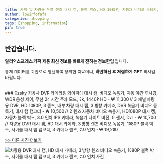 ```yaml
---
title: 카팩 및 차량용 듀얼 렌즈 대시 캠, 블랙 박스, HD 1080P, 자동차 비디오 녹음기, 와이파이, 나이트 비전, G-센서 루프 녹화, Dvr 자동차 카메라 
author: lowinfofafa
categories: shopping
tags: [shopping, information]
pin: true
---
```


## 반갑습니다. 

**알리익스프레스 카팩 제품 최신 정보를 빠르게 전하는 정보한입** 입니다.

통계 데이터를 기반으로 엄선하여 정리한 자료이니, **확인하신 후 저렴하게 GET** 하시길 바랍니다.

<br >
### Czsky 자동차 DVR 카메라용 와이파이 대시 캠, 비디오 녹음기, 자동 야간 투시경, WDR 음성 제어, 무선 24 시간 주차 모드, 2k, 1440P HD  - ₩ 11,300 // 3 채널 차량용 DVR, HD 1080P, 3 렌즈, 내부 차량 대시 캠, 3 방향 카메라, DVR 녹음기 비디오 등록기, 대시 캠 캠코더  - ₩ 10,500 // 2 렌즈 자동차 비디오 녹음기, HD1080P 대시 캠, 자동차 블랙 박스, 3.0 인치 IPS 카메라, 녹음기 나이트 비전, G 센서, Dvr  - ₩ 10,700 // 차량용 DVR 대시 캠, HD 대시 카메라, 3 방향 렌즈 비디오 녹음기, 1080P 블랙 박스, 사이클 대시 캠 캠코더, 3 카메라 렌즈, 2.0 인치  - ₩ 19,200

[>> 다른 사진 더보기](https://alongwithus.com/카팩-7874)

![차량용 DVR 대시 캠, HD 대시 카메라, 3 방향 렌즈 비디오 녹음기, 1080P 블랙 박스, 사이클 대시 캠 캠코더, 3 카메라 렌즈, 2.0 인치  사진](https://ae04.alicdn.com/kf/Sf5bc0c9f7f0d4efaa07abef903a0e7a82/3-Cameras-Lens-2-0In-Car-DVR-Dash-Cam-HD-Dash-Camera-Three-Way-Lens-Video.jpg)
                        